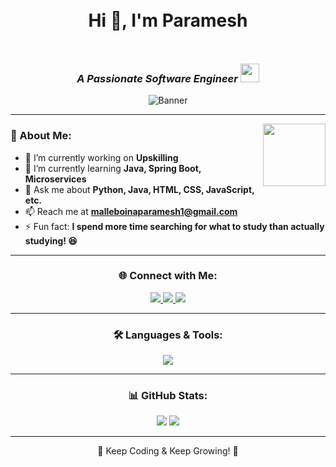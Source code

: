 
<img src="https://media4.giphy.com/media/xT39Dfh52mXvar4FMI/giphy.gif?cid=ecf05e472lbsbequwn42g1oam7ztzn8djd8c8wzkh4p1x0k2&ep=v1_gifs_search&rid=giphy.gif&ct=g"  width="100%" height="10" />
<h1 align="center">Hi 👋, I'm Paramesh</h1>
<img src="https://media4.giphy.com/media/xT39Dfh52mXvar4FMI/giphy.gif?cid=ecf05e472lbsbequwn42g1oam7ztzn8djd8c8wzkh4p1x0k2&ep=v1_gifs_search&rid=giphy.gif&ct=g"  width="100%" height="10" />


<h3 align="center"><em>A Passionate Software Engineer <img src="https://media.giphy.com/media/WUlplcMpOCEmTGBtBW/giphy.gif" width="30"></em></h3>

<p align="center">
  <img src="https://raw.githubusercontent.com/halfrost/halfrost/master/icons/header_.png" alt="Banner"/>
</p>

---

<img align="right" src="https://media.giphy.com/media/M9gbBd9nbDrOTu1Mqx/giphy.gif" width="100">

### 🚀 About Me:
- 🔭 I’m currently working on **Upskilling**
- 🌱 I’m currently learning **Java, Spring Boot, Microservices**
- 💬 Ask me about **Python, Java, HTML, CSS, JavaScript, etc.**
- 📫 Reach me at **malleboinaparamesh1@gmail.com**
- ⚡ Fun fact: **I spend more time searching for what to study than actually studying! 😆**

---

<h3 align="center">🌐 Connect with Me:</h3>

<p align="center">
  <a href="https://www.linkedin.com/in/parameshmalleboina/" target="_blank">
    <img src="https://img.shields.io/badge/LinkedIn-0A66C2?style=for-the-badge&logo=linkedin&logoColor=white" />
  </a>
  <a href="https://leetcode.com/u/MalleboinaParamesh/" target="_blank">
    <img src="https://img.shields.io/badge/LeetCode-FFA116?style=for-the-badge&logo=leetcode&logoColor=white" />
  </a>
  <a href="https://www.hackerrank.com/profile/Paramesh_01" target="_blank">
    <img src="https://img.shields.io/badge/HackerRank-2EC866?style=for-the-badge&logo=hackerrank&logoColor=white" />
  </a>
</p>

---

<h3 align="center">🛠️ Languages & Tools:</h3>

<p align="center">
  <img src="https://skillicons.dev/icons?i=java,python,html,css,javascript,sql,git,github&theme=dark" />
</p>

---

<h3 align="center">📊 GitHub Stats:</h3>

<p align="center">
  <img src="https://github-readme-stats.vercel.app/api?username=Malleboina-Paramesh&show_icons=true&theme=tokyonight" />
  <img src="https://github-readme-stats.vercel.app/api/top-langs?username=Malleboina-Paramesh&show_icons=true&layout=compact&theme=tokyonight" />
</p>

---

<p align="center">🚀 Keep Coding & Keep Growing! 🚀</p>
